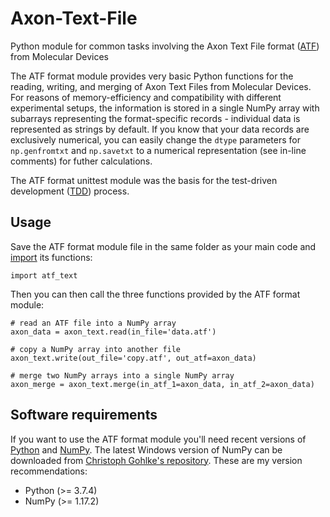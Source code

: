 # Axon-Text-File
 Python module for common tasks involving the Axon Text File format ([ATF](https://mdc.custhelp.com/app/answers/detail/a_id/18883/~/genepix%C2%AE-file-formats#atf)) from Molecular Devices

The ATF format module provides very basic Python functions for the reading, writing, and merging of Axon Text Files  from Molecular Devices. For reasons of memory-efficiency and compatibility with different experimental setups, the information is stored in a single NumPy array with subarrays representing the format-specific records - individual data is represented as strings by default.
If you know that your data records are exclusively numerical, you can easily change the ```dtype``` parameters for ```np.genfromtxt``` and ```np.savetxt``` to a numerical representation (see in-line comments) for futher calculations.

The ATF format unittest module was the basis for the test-driven development ([TDD](https://en.wikipedia.org/wiki/Test-driven_development)) process.

## Usage
Save the ATF format module file in the same folder as your main code and [import](https://docs.python.org/3/reference/simple_stmts.html#the-import-statement) its functions:
```
import atf_text
```
Then you can then call the three functions provided by the ATF format module:
```
# read an ATF file into a NumPy array
axon_data = axon_text.read(in_file='data.atf')

# copy a NumPy array into another file
axon_text.write(out_file='copy.atf', out_atf=axon_data)

# merge two NumPy arrays into a single NumPy array
axon_merge = axon_text.merge(in_atf_1=axon_data, in_atf_2=axon_data)
```

## Software requirements

If you want to use the ATF format module you'll need recent versions of [Python](https://www.python.org/downloads/) and [NumPy](https://www.scipy.org/scipylib/download.html). The latest Windows version of NumPy can be downloaded from [Christoph Gohlke's repository](https://www.lfd.uci.edu/~gohlke/pythonlibs/). These are my version recommendations:

- Python      (>= 3.7.4)
- NumPy       (>= 1.17.2)
